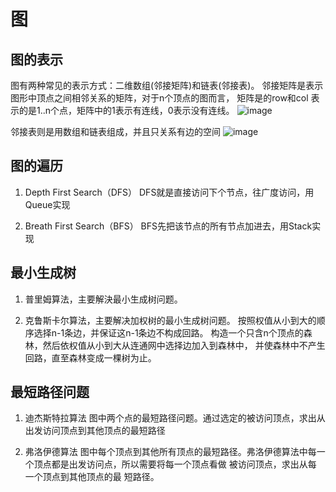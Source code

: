 # 图

## 图的表示
图有两种常见的表示方式：二维数组(邻接矩阵)和链表(邻接表)。 邻接矩阵是表示图形中顶点之间相邻关系的矩阵，对于n个顶点的图而言，
矩阵是的row和col 表示的是1..n个点，矩阵中的1表示有连线，0表示没有连线。 
![image](https://github.com/chiewhui1113/AlgorithmNotes/assets/75370269/92b44f03-f89b-47f8-ba4b-c937e16332e3)

邻接表则是用数组和链表组成，并且只关系有边的空间
![image](https://github.com/chiewhui1113/AlgorithmNotes/assets/75370269/6700c2ef-9643-47e1-a584-4dfb2454feb6)


## 图的遍历
1. Depth First Search（DFS）
DFS就是直接访问下个节点，往广度访问，用Queue实现
  
2. Breath First Search（BFS）
BFS先把该节点的所有节点加进去，用Stack实现

## 最小生成树
1. 普里姆算法，主要解決最小生成树问题。

2. 克鲁斯卡尔算法，主要解决加权树的最小生成树问题。
按照权值从小到大的顺序选择n-1条边，并保证这n-1条边不构成回路。
构造一个只含n个顶点的森林，然后依权值从小到大从连通网中选择边加入到森林中，
并使森林中不产生回路，直至森林变成一棵树为止。

## 最短路径问题
1. 迪杰斯特拉算法
图中两个点的最短路径问题。通过选定的被访问顶点，求出从出发访问顶点到其他顶点的最短路径

2. 弗洛伊德算法
图中每个顶点到其他所有顶点的最短路径。弗洛伊德算法中每一个顶点都是出发访问点，所以需要将每一个顶点看做
被访问顶点，求出从每 一个顶点到其他顶点的最 短路径。
